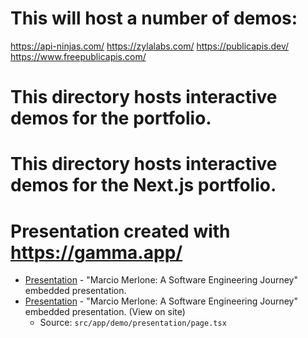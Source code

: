 # This will host a number of demos:

https://api-ninjas.com/
https://zylalabs.com/
https://publicapis.dev/
https://www.freepublicapis.com/


# This directory hosts interactive demos for the portfolio.
# This directory hosts interactive demos for the Next.js portfolio.
# Presentation created with https://gamma.app/  

- [Presentation](presentation.html) - "Marcio Merlone: A Software Engineering Journey" embedded presentation.
- [Presentation](/demo/presentation) - "Marcio Merlone: A Software Engineering Journey" embedded presentation. (View on site)
  - Source: `src/app/demo/presentation/page.tsx`
